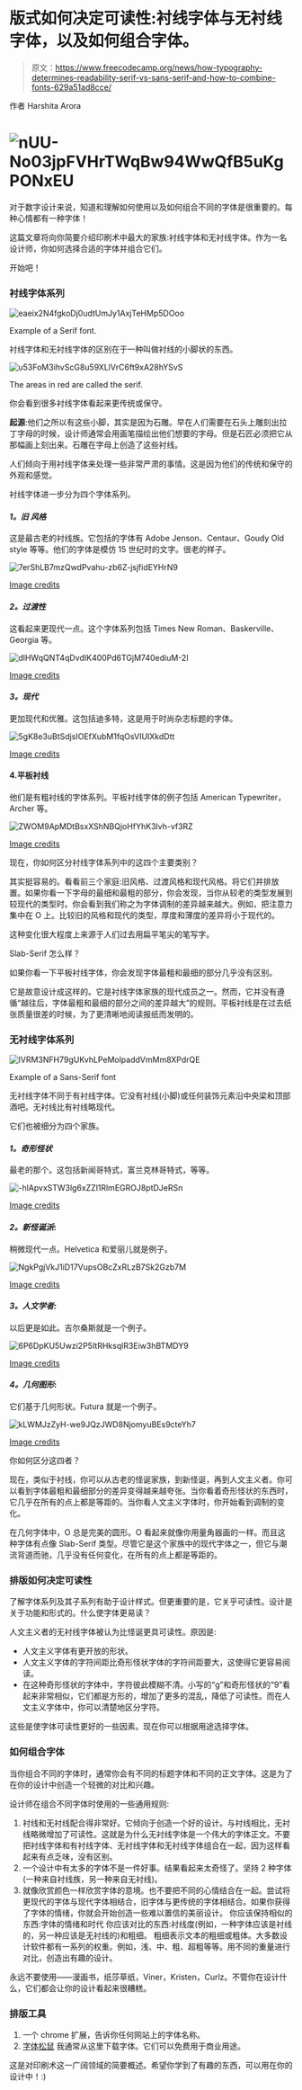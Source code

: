 # 版式如何决定可读性:衬线字体与无衬线字体，以及如何组合字体。

> 原文：<https://www.freecodecamp.org/news/how-typography-determines-readability-serif-vs-sans-serif-and-how-to-combine-fonts-629a51ad8cce/>

作者 Harshita Arora

# ![nUU-No03jpFVHrTWqBw94WwQfB5uKgPONxEU](img/965131b276f91be670e12c76e112b030.png)

对于数字设计来说，知道和理解如何使用以及如何组合不同的字体是很重要的。每种心情都有一种字体！

这篇文章将向你简要介绍印刷术中最大的家族:衬线字体和无衬线字体。作为一名设计师，你如何选择合适的字体并组合它们。

开始吧！

### 衬线字体系列

![eaeix2N4fgkoDj0udtUmJy1AxjTeHMp5DOoo](img/5dc1485d8b13cd739f8c1fa767d7ca33.png)

Example of a Serif font.

衬线字体和无衬线字体的区别在于一种叫做衬线的小脚状的东西。

![u53FoM3ihvScG8u59XLlVrC6ft9xA28hYSvS](img/4b9cd11613914d5d3ebd47d5f31f94f2.png)

The areas in red are called the serif.

你会看到很多衬线字体看起来更传统或保守。

**起源**:他们之所以有这些小脚，其实是因为石雕。早在人们需要在石头上雕刻出拉丁字母的时候，设计师通常会用画笔描绘出他们想要的字母。但是石匠必须把它从那幅画上刻出来。石雕在字母上创造了这些衬线。

人们倾向于用衬线字体来处理一些非常严肃的事情。这是因为他们的传统和保守的外观和感觉。

衬线字体进一步分为四个字体系列。

#### *1。旧* *风格*

这是最古老的衬线族。它包括的字体有 Adobe Jenson、Centaur、Goudy Old style 等等。他们的字体是模仿 15 世纪时的文字。很老的样子。

![7erShLB7mzQwdPvahu-zb6Z-jsjfidEYHrN9](img/19b218c1d009da5645c2dd572535fb08.png)

[Image credits](https://www.noupe.com/essentials/icons-fonts/a-crash-course-in-typography-the-basics-of-type.html)

#### *2。过渡性*

这看起来更现代一点。这个字体系列包括 Times New Roman、Baskerville、Georgia 等。

![dlHWqQNT4qDvdIK400Pd6TGjM740ediuM-2l](img/7162444bcf0731262ea0c302d60ac3f3.png)

[Image credits](https://www.noupe.com/essentials/icons-fonts/a-crash-course-in-typography-the-basics-of-type.html)

#### *3。现代*

更加现代和优雅。这包括迪多特，这是用于时尚杂志标题的字体。

![5gK8e3uBtSdjsIOEfXubM1fqOsVIUIXkdDtt](img/47e3b13cf3dc5634522de3f0f0a777e3.png)

[Image credits](https://www.noupe.com/essentials/icons-fonts/a-crash-course-in-typography-the-basics-of-type.html)

#### 4.平板衬线

他们是有粗衬线的字体系列。平板衬线字体的例子包括 American Typewriter，Archer 等。

![ZWOM9ApMDtBsxXShNBQjoHfYhK3lvh-vf3RZ](img/342fd3baca480c1b4474548ccaa71856.png)

[Image credits](https://www.noupe.com/essentials/icons-fonts/a-crash-course-in-typography-the-basics-of-type.html)

现在，你如何区分衬线字体系列中的这四个主要类别？

其实挺容易的。看看前三个家庭:旧风格、过渡风格和现代风格。将它们并排放置。如果你看一下字母的最细和最粗的部分，你会发现，当你从较老的类型发展到较现代的类型时。你会看到我们称之为字体调制的差异越来越大。例如，把注意力集中在 O 上。比较旧的风格和现代的类型，厚度和薄度的差异将小于现代的。

这种变化很大程度上来源于人们过去用扁平笔尖的笔写字。

Slab-Serif 怎么样？

如果你看一下平板衬线字体，你会发现字体最粗和最细的部分几乎没有区别。

它是故意设计成这样的。它是衬线字体家族的现代成员之一。然而，它并没有遵循“越往后，字体最粗和最细的部分之间的差异越大”的规则。平板衬线是在过去纸张质量很差的时候，为了更清晰地阅读报纸而发明的。

### 无衬线字体系列

![IVRM3NFH79gUKvhLPeMolpaddVmMm8XPdrQE](img/94418c121b155d8edfde7500281a5d80.png)

Example of a Sans-Serif font

无衬线字体不同于有衬线字体。它没有衬线(小脚)或任何装饰元素沿中央梁和顶部酒吧。无衬线比有衬线略现代。

它们也被细分为四个家族。

#### *1。奇形怪状*

最老的那个。这包括新闻哥特式，富兰克林哥特式，等等。

![-hlApvxSTW3lg6xZZl1RlmEGROJ8ptDJeRSn](img/7c4f9e050ce4f6a748bfcb797bc3e82b.png)

[Image credits](https://www.noupe.com/essentials/icons-fonts/a-crash-course-in-typography-the-basics-of-type.html)

#### *2。新怪诞派*:

稍微现代一点。Helvetica 和爱丽儿就是例子。

![NgkPgjVkJ1iD17VupsOBcZxRLzB7Sk2Gzb7M](img/b7ba77e16b442921e54b2340b7fa0df3.png)

[Image credits](https://www.noupe.com/essentials/icons-fonts/a-crash-course-in-typography-the-basics-of-type.html)

#### *3。人文学者:*

以后更是如此。吉尔桑斯就是一个例子。

![6P6DpKU5Uwzi2P5ItRHksqlR3Eiw3hBTMDY9](img/b7d2dbd7958edef0d235d1c52022ba20.png)

[Image credits](https://www.noupe.com/essentials/icons-fonts/a-crash-course-in-typography-the-basics-of-type.html)

#### *4。几何图形*:

它们基于几何形状。Futura 就是一个例子。

![kLWMJzZyH-we9JQzJWD8NjomyuBEs9cteYh7](img/d9ee7b23f17359f259a03e3859e707a4.png)

[Image credits](https://www.noupe.com/essentials/icons-fonts/a-crash-course-in-typography-the-basics-of-type.html)

你如何区分这四者？

现在，类似于衬线，你可以从古老的怪诞家族，到新怪诞，再到人文主义者。你可以看到字体最粗和最细部分的差异变得越来越夸张。当你看着奇形怪状的东西时，它几乎在所有的点上都是等距的。当你看人文主义字体时，你开始看到调制的变化。

在几何字体中，O 总是完美的圆形。O 看起来就像你用量角器画的一样。而且这种字体有点像 Slab-Serif 类型。尽管它是这个家族中的现代字体之一，但它与潮流背道而驰，几乎没有任何变化，在所有的点上都是等距的。

### 排版如何决定可读性

了解字体系列及其子系列有助于设计样式。但更重要的是，它关乎可读性。设计是关于功能和形式的。什么使字体更易读？

人文主义者的无衬线字体被认为比怪诞更具可读性。原因是:

*   人文主义字体有更开放的形状。
*   人文主义字体的字符间距比奇形怪状字体的字符间距要大，这使得它更容易阅读。
*   在这种奇形怪状的字体中，字符彼此模糊不清。小写的“g”和奇形怪状的“9”看起来非常相似，它们都是方形的，增加了更多的混乱，降低了可读性。而在人文主义字体中，你可以清楚地区分字符。

这些是使字体可读性更好的一些因素。现在你可以根据用途选择字体。

### 如何组合字体

当你组合不同的字体时，通常你会有不同的标题字体和不同的正文字体。这是为了在你的设计中创造一个轻微的对比和兴趣。

设计师在组合不同字体时使用的一些通用规则:

1.  衬线和无衬线配合得非常好。它倾向于创造一个好的设计。与衬线相比，无衬线略微增加了可读性。这就是为什么无衬线字体是一个伟大的字体正文。不要把衬线字体和有衬线字体、无衬线字体和无衬线字体组合在一起，因为这样看起来有点乏味，没有区别。
2.  一个设计中有太多的字体不是一件好事。结果看起来太奇怪了。坚持 2 种字体(一种来自衬线族，另一种来自无衬线)。
3.  就像欣赏颜色一样欣赏字体的意境。也不要把不同的心情结合在一起。尝试将更现代的字体与现代字体相结合，旧字体与更传统的字体相结合。如果你获得了字体的情绪，你就会开始创造一些难以置信的美丽设计。
    你应该保持相似的东西:字体的情绪和时代
    你应该对比的东西:衬线度(例如，一种字体应该是衬线的，另一种应该是无衬线的)和粗细。
    粗细表示文本的粗细或粗体。大多数设计软件都有一系列的权重。例如，浅、中、粗、超粗等等。用不同的重量进行对比，创造出有趣的设计。

永远不要使用——漫画书，纸莎草纸，Viner，Kristen，Curlz。不管你在设计什么，它们都会让你的设计看起来很糟糕。

### 排版工具

1.  一个 chrome 扩展，告诉你任何网站上的字体名称。
2.  [字体松鼠](https://www.fontsquirrel.com/)
    我通常从这里下载字体。它们可以免费用于商业用途。

这是对印刷术这一广阔领域的简要概述。希望你学到了有趣的东西，可以用在你的设计中！:)